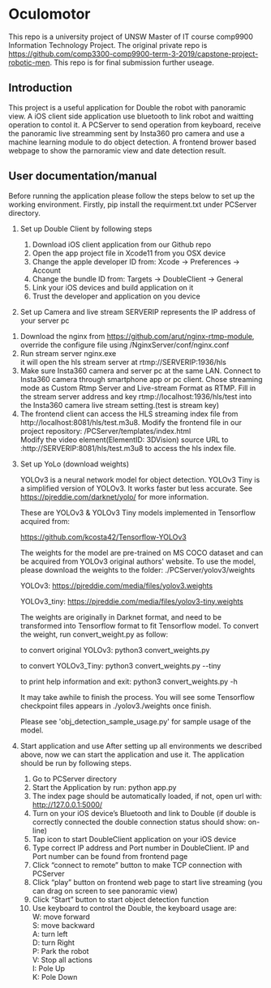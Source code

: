 # Oculomotor
This repo is a university project of UNSW Master of IT course comp9900 Information Technology Project. The original private repo is https://github.com/comp3300-comp9900-term-3-2019/capstone-project-robotic-men. This repo is for final submission  further useage.

##  Introduction
This project is a useful application for Double the robot with panoramic view. A iOS client side application use bluetooth to link robot and waitting operation to contol it. A PCServer to send operation from keyboard, receive the panoramic live streamming sent by Insta360 pro camera and use a machine learning module to do object detection. A frontend brower based webpage to show the parnoramic view and date detection result.

## User documentation/manual

Before running the application please follow the steps below to set up the working environment. Firstly, pip install the requirment.txt under PCServer directory.

1. Set up Double Client by following steps
   1) Download iOS client application from our Github repo
   2) Open the app project file in Xcode11 from you OSX device
   3) Change the apple developer ID from: Xcode -> Preferences -> Account
   4) Change the bundle ID from: Targets -> DoubleClient -> General
   5) Link your iOS devices and build application on it
   6) Trust the developer and application on you device
   
2. Set up Camera and live stream 
   SERVERIP represents the IP address of your server pc<br>
 1) Download the nginx from https://github.com/arut/nginx-rtmp-module, override the configure file using /NginxServer/conf/nginx.conf
 2) Run stream server nginx.exe<br>
   it will open the hls stream server at rtmp://SERVERIP:1936/hls
 3) Make sure Insta360 camera and server pc at the same LAN. Connect to Insta360 camera through smartphone app or pc client. Chose streaming mode as Custom Rtmp Server and Live-stream Format as RTMP. Fill in the stream server address and key rtmp://localhost:1936/hls/test into the Insta360 camera live stream setting.(test is stream key)
 4) The frontend client can access the HLS streaming index file from http://localhost:8081/hls/test.m3u8. Modify the frontend file in our project repository: /PCServer/templates/index.html<br>
 Modify the video element(ElementID: 3DVision) source URL to :http://SERVERIP:8081/hls/test.m3u8 to access the hls index file.

3. Set up YoLo (download weights)

    YOLOv3 is a neural network model for object detection. YOLOv3 Tiny is a simplified version of YOLOv3. It works faster but less           accurate. See https://pjreddie.com/darknet/yolo/ 
    for more information.

    These are YOLOv3 & YOLOv3 Tiny models implemented in Tensorflow acquired from:

    https://github.com/kcosta42/Tensorflow-YOLOv3

    The weights for the model are pre-trained on MS COCO dataset and can be acquired from YOLOv3 original authors' website. To use the        model, please download the weights to the folder: ./PCServer/yolov3/weights

    YOLOv3: https://pjreddie.com/media/files/yolov3.weights

    YOLOv3_tiny: https://pjreddie.com/media/files/yolov3-tiny.weights

    The weights are originally in Darknet format, and need to be transformed into Tensorflow format to fit Tensorflow model. To convert     the weight, run convert_weight.py as follow:

    to convert original YOLOv3: python3 convert_weights.py

    to convert YOLOv3_Tiny: python3 convert_weights.py --tiny

    to print help information and exit: python3 convert_weights.py -h

    It may take awhile to finish the process. You will see some Tensorflow checkpoint files appears in ./yolov3./weights once finish.

    Please see 'obj_detection_sample_usage.py' for sample usage of the model.
    
4. Start application and use
    After setting up all environments we described above, now we can start the application and use it. The application should be run by     following steps.
    1)  Go to PCServer directory
    2)  Start the Application by run: python app.py
    3)  The index page should be automatically loaded, if not, open url with:         	  http://127.0.0.1:5000/
    4)  Turn on your iOS device’s Bluetooth and link to Double (if double is correctly connected the double connection status should             show: on-line)
    5)  Tap icon to start DoubleClient application on your iOS device
    6)  Type correct IP address and Port number in DoubleClient. IP and Port number can be found from frontend page
    7)  Click “connect to remote” button to make TCP connection with PCServer
    8)  Click “play” button on frontend web page to start live streaming (you can drag on screen to see panoramic view)
    9)  Click “Start” button to start object detection function
    10) Use keyboard to control the Double, the keyboard usage are: <br>
            W:    move forward <br>
            S:    move backward <br>
            A:    turn left   <br>
            D:    turn Right  <br>
            P:    Park the robot <br> 
            V: 	Stop all actions <br>
            I:   	Pole Up  <br>
            K:    Pole Down <br>




